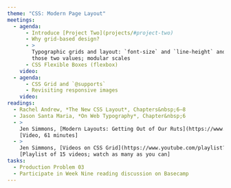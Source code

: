 ```yaml
---
theme: "CSS: Modern Page Layout"
meetings:
  - agenda:
      - Introduce [Project Two](projects/#project-two)
      - Why grid-based design?
      - >
        Typographic grids and layout: `font-size` and `line-height` and how everything comes back to
        those two values; modular scales
      - CSS Flexible Boxes (flexbox)
    video:
  - agenda:
      - CSS Grid and `@supports`
      - Revisiting responsive images
    video:
readings:
  - Rachel Andrew, *The New CSS Layout*, Chapters&nbsp;6–8
  - Jason Santa Maria, *On Web Typography*, Chapter&nbsp;6
  - >
    Jen Simmons, [Modern Layouts: Getting Out of Our Ruts](https://www.youtube.com/watch?v=jreccgYLfx8)
    [Video, 61 minutes]
  - >
    Jen Simmons, [Videos on CSS Grid](https://www.youtube.com/playlist?list=PLbSquHt1VCf1x_-1ytlVMT0AMwADlWtc1)
    [Playlist of 15 videos; watch as many as you can]
tasks:
  - Production Problem 03
  - Participate in Week Nine reading discussion on Basecamp
---
```

